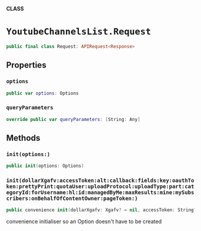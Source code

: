 **CLASS**

# `YoutubeChannelsList.Request`

```swift
public final class Request: APIRequest<Response>
```

## Properties
### `options`

```swift
public var options: Options
```

### `queryParameters`

```swift
override public var queryParameters: [String: Any]
```

## Methods
### `init(options:)`

```swift
public init(options: Options)
```

### `init(dollarXgafv:accessToken:alt:callback:fields:key:oauthToken:prettyPrint:quotaUser:uploadProtocol:uploadType:part:categoryId:forUsername:hl:id:managedByMe:maxResults:mine:mySubscribers:onBehalfOfContentOwner:pageToken:)`

```swift
public convenience init(dollarXgafv: Xgafv? = nil, accessToken: String? = nil, alt: Alt? = nil, callback: String? = nil, fields: String? = nil, key: String? = nil, oauthToken: String? = nil, prettyPrint: Bool? = nil, quotaUser: String? = nil, uploadProtocol: String? = nil, uploadType: String? = nil, part: [String], categoryId: String? = nil, forUsername: String? = nil, hl: String? = nil, id: [String]? = nil, managedByMe: Bool? = nil, maxResults: Int? = nil, mine: Bool? = nil, mySubscribers: Bool? = nil, onBehalfOfContentOwner: String? = nil, pageToken: String? = nil)
```

convenience initialiser so an Option doesn't have to be created
